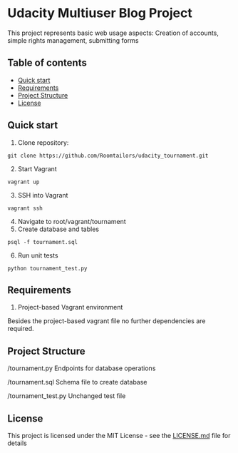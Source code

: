 # Udacity Multiuser Blog Project

This project represents basic web usage aspects: Creation of accounts, simple rights management, submitting forms 

## Table of contents

* [Quick start](#quick-start)
* [Requirements](#requirements)
* [Project Structure](#project-structure)
* [License](#license)


## Quick start

1. Clone repository:
```
git clone https://github.com/Roomtailors/udacity_tournament.git
```

2. Start Vagrant 
```
vagrant up
```

3. SSH into Vagrant
```
vagrant ssh
```

4. Navigate to root/vagrant/tournament
5. Create database and tables
```
psql -f tournament.sql
```

6. Run unit tests

```
python tournament_test.py
```

## Requirements

1. Project-based Vagrant environment

Besides the project-based vagrant file no further dependencies are required. 

## Project Structure

/tournament.py  Endpoints for database operations

/tournament.sql Schema file to create database

/tournament_test.py Unchanged test file

## License

This project is licensed under the MIT License - see the [LICENSE.md](LICENSE.md) file for details
